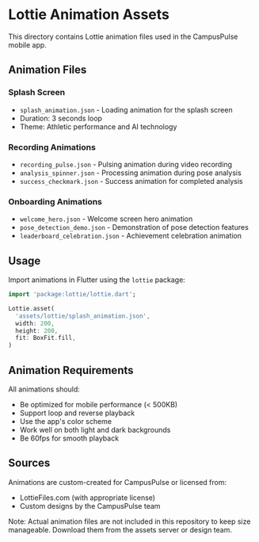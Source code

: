 # Lottie Animation Assets

This directory contains Lottie animation files used in the CampusPulse mobile app.

## Animation Files

### Splash Screen
- `splash_animation.json` - Loading animation for the splash screen
- Duration: 3 seconds loop
- Theme: Athletic performance and AI technology

### Recording Animations  
- `recording_pulse.json` - Pulsing animation during video recording
- `analysis_spinner.json` - Processing animation during pose analysis
- `success_checkmark.json` - Success animation for completed analysis

### Onboarding Animations
- `welcome_hero.json` - Welcome screen hero animation
- `pose_detection_demo.json` - Demonstration of pose detection features
- `leaderboard_celebration.json` - Achievement celebration animation

## Usage

Import animations in Flutter using the `lottie` package:

```dart
import 'package:lottie/lottie.dart';

Lottie.asset(
  'assets/lottie/splash_animation.json',
  width: 200,
  height: 200,
  fit: BoxFit.fill,
)
```

## Animation Requirements

All animations should:
- Be optimized for mobile performance (< 500KB)
- Support loop and reverse playback
- Use the app's color scheme
- Work well on both light and dark backgrounds
- Be 60fps for smooth playback

## Sources

Animations are custom-created for CampusPulse or licensed from:
- LottieFiles.com (with appropriate license)
- Custom designs by the CampusPulse team

Note: Actual animation files are not included in this repository to keep size manageable. Download them from the assets server or design team.